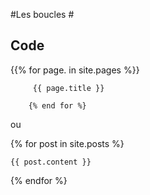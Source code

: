 #Les boucles #

## Code ##

  {{% for page. in site.pages  %}}
        
         {{ page.title }}
        
        {% end for %}


ou


 {% for post in site.posts %}
           
   
  
    {{ post.content }}
  
  {% endfor %}